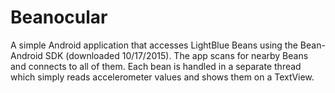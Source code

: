 # Beanocular
A simple Android application that accesses LightBlue Beans using the Bean-Android SDK (downloaded 10/17/2015). The app scans for nearby Beans and connects to all of them. Each bean is handled in a separate thread which simply reads accelerometer values and shows them on a TextView.   
